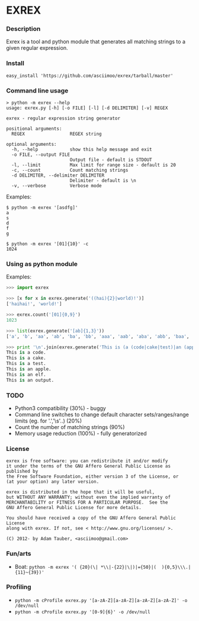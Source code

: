 EXREX
=====

### Description

Exrex is a tool and python module that generates all matching strings to a given regular expression.

### Install

`easy_install 'https://github.com/asciimoo/exrex/tarball/master'`

### Command line usage

```
> python -m exrex --help
usage: exrex.py [-h] [-o FILE] [-l] [-d DELIMITER] [-v] REGEX

exrex - regular expression string generator

positional arguments:
  REGEX                 REGEX string

optional arguments:
  -h, --help            show this help message and exit
  -o FILE, --output FILE
                        Output file - default is STDOUT
  -l, --limit           Max limit for range size - default is 20
  -c, --count           Count matching strings
  -d DELIMITER, --delimiter DELIMITER
                        Delimiter - default is \n
  -v, --verbose         Verbose mode
```

Examples:
```
$ python -m exrex '[asdfg]'
a
s
d
f
g
```

```
$ python -m exrex '[01]{10}' -c
1024
```

### Using as python module

Examples:

```python
>>> import exrex
```

```python
>>> [x for x in exrex.generate('((hai){2}|world)!')]
['haihai!', 'world!']
```

```python
>>> exrex.count('[01]{0,9}')
1023
```

```python
>>> list(exrex.generate('[ab]{1,3}'))
['a', 'b', 'aa', 'ab', 'ba', 'bb', 'aaa', 'aab', 'aba', 'abb', 'baa', 'bab', 'bba', 'bbb']
```

```python
>>> print '\n'.join(exrex.generate('This is (a (code|cake|test)|an (apple|elf|output))\.'))
This is a code.
This is a cake.
This is a test.
This is an apple.
This is an elf.
This is an output.
```

### TODO

 * Python3 compatibility (30%) - buggy
 * Command line switches to change default character sets/ranges/range limits (eg. for '.','\s'..) (20%)
 * Count the number of matching strings (90%)
 * Memory usage reduction (100%) - fully generatorized


### License

```
exrex is free software: you can redistribute it and/or modify
it under the terms of the GNU Affero General Public License as published by
the Free Software Foundation, either version 3 of the License, or
(at your option) any later version.

exrex is distributed in the hope that it will be useful,
but WITHOUT ANY WARRANTY; without even the implied warranty of
MERCHANTABILITY or FITNESS FOR A PARTICULAR PURPOSE.  See the
GNU Affero General Public License for more details.

You should have received a copy of the GNU Affero General Public License
along with exrex. If not, see < http://www.gnu.org/licenses/ >.

(C) 2012- by Adam Tauber, <asciimoo@gmail.com>
```
### Fun/arts

 * Boat: `python -m exrex '( {20}(\| *\\|-{22}|\|)|={50}|(  ){0,5}\\\.| {11}~{39})'`

### Profiling

 * `python -m cProfile exrex.py '[a-zA-Z][a-zA-Z][a-zA-Z][a-zA-Z]' -o /dev/null`
 * `python -m cProfile exrex.py '[0-9]{6}' -o /dev/null`

